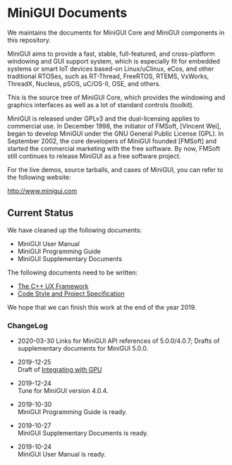 # MiniGUI Documents

We maintains the documents for MiniGUI Core and MiniGUI components in this repository.

MiniGUI aims to provide a fast, stable, full-featured, and cross-platform windowing and GUI support system,
        which is especially fit for embedded systems or smart IoT devices based-on Linux/uClinux, eCos,
        and other traditional RTOSes, such as RT-Thread, FreeRTOS, RTEMS, VxWorks, ThreadX, Nucleus, pSOS, uC/OS-II, OSE, and others.

This is the source tree of MiniGUI Core, which provides the windowing and graphics interfaces as well as a lot of standard controls (toolkit).

MiniGUI is released under GPLv3 and the dual-licensing applies to commercial use.
In December 1998, the initiator of FMSoft, [Vincent Wei], began to develop MiniGUI under the GNU General Public License (GPL).
In September 2002, the core developers of MiniGUI founded [FMSoft] and started the commercial marketing with the free software.
By now, FMSoft still continues to release MiniGUI as a free software project.

For the live demos, source tarballs, and cases of MiniGUI, you can refer to the following website:

<http://www.minigui.com>

## Current Status

We have cleaned up the following documents:

- MiniGUI User Manual
- MiniGUI Programming Guide
- MiniGUI Supplementary Documents

The following documents need to be written:

- [The C++ UX Framework](/programming-guide/MiniGUIProgGuidePart4Chapter03.md)
- [Code Style and Project Specification](/programming-guide/MiniGUIProgGuideAppendixA.md)

We hope that we can finish this work at the end of the year 2019.

### ChangeLog

- 2020-03-30
  Links for MiniGUI API references of 5.0.0/4.0.7; Drafts of supplementary documents for MiniGUI 5.0.0.

- 2019-12-25  
  Draft of [Integrating with GPU](/programming-guide/MiniGUIProgGuidePart3Chapter05.md)

- 2019-12-24  
  Tune for MiniGUI version 4.0.4.

- 2019-10-30  
  MiniGUI Programming Guide is ready.

- 2019-10-27  
  MiniGUI Supplementary Documents is ready.

- 2019-10-24  
  MiniGUI User Manual is ready.

